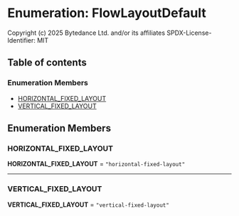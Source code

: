 # Enumeration: FlowLayoutDefault

Copyright (c) 2025 Bytedance Ltd. and/or its affiliates
SPDX-License-Identifier: MIT

## Table of contents

### Enumeration Members

* [HORIZONTAL\_FIXED\_LAYOUT](/auto-docs/fixed-layout-editor/enums/FlowLayoutDefault-1.md#horizontal_fixed_layout)
* [VERTICAL\_FIXED\_LAYOUT](/auto-docs/fixed-layout-editor/enums/FlowLayoutDefault-1.md#vertical_fixed_layout)

## Enumeration Members

### HORIZONTAL\_FIXED\_LAYOUT

**HORIZONTAL\_FIXED\_LAYOUT** = `"horizontal-fixed-layout"`

***

### VERTICAL\_FIXED\_LAYOUT

**VERTICAL\_FIXED\_LAYOUT** = `"vertical-fixed-layout"`
